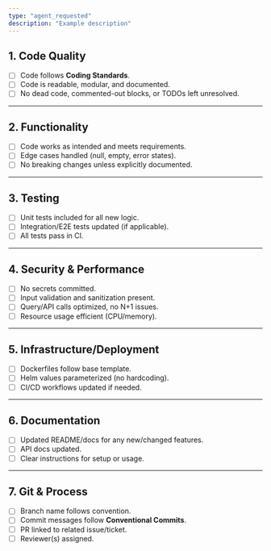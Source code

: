 ```yaml
---
type: "agent_requested"
description: "Example description"
---
```


## 1. Code Quality
- [ ] Code follows **Coding Standards**.
- [ ] Code is readable, modular, and documented.
- [ ] No dead code, commented-out blocks, or TODOs left unresolved.

---

## 2. Functionality
- [ ] Code works as intended and meets requirements.
- [ ] Edge cases handled (null, empty, error states).
- [ ] No breaking changes unless explicitly documented.

---

## 3. Testing
- [ ] Unit tests included for all new logic.
- [ ] Integration/E2E tests updated (if applicable).
- [ ] All tests pass in CI.

---

## 4. Security & Performance
- [ ] No secrets committed.
- [ ] Input validation and sanitization present.
- [ ] Query/API calls optimized, no N+1 issues.
- [ ] Resource usage efficient (CPU/memory).

---

## 5. Infrastructure/Deployment
- [ ] Dockerfiles follow base template.
- [ ] Helm values parameterized (no hardcoding).
- [ ] CI/CD workflows updated if needed.

---

## 6. Documentation
- [ ] Updated README/docs for any new/changed features.
- [ ] API docs updated.
- [ ] Clear instructions for setup or usage.

---

## 7. Git & Process
- [ ] Branch name follows convention.
- [ ] Commit messages follow **Conventional Commits**.
- [ ] PR linked to related issue/ticket.
- [ ] Reviewer(s) assigned.